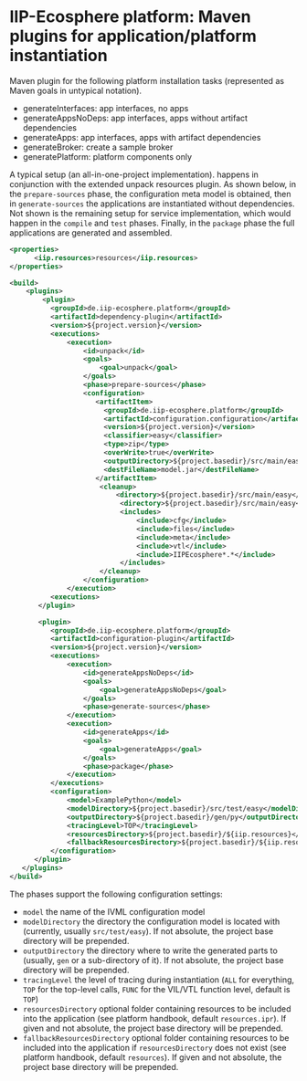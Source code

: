 # IIP-Ecosphere platform: Maven plugins for application/platform instantiation

Maven plugin for the following platform installation tasks (represented as Maven goals in untypical notation).

* generateInterfaces: app interfaces, no apps
* generateAppsNoDeps: app interfaces, apps without artifact dependencies
* generateApps: app interfaces, apps with artifact dependencies
* generateBroker: create a sample broker
* generatePlatform: platform components only

A typical setup (an all-in-one-project implementation). happens in conjunction with the extended unpack resources plugin. As shown below, in the `prepare-sources` phase, the configuration meta model is obtained, then in `generate-sources` the applications are instantiated without dependencies. Not shown is the remaining setup for service implementation, which would happen in the `compile` and `test` phases. Finally, in the `package` phase the full applications are generated and assembled.

  ```xml
  <properties>
        <iip.resources>resources</iip.resources>
  </properties>
  
  <build>
      <plugins>
          <plugin>
            <groupId>de.iip-ecosphere.platform</groupId>
            <artifactId>dependency-plugin</artifactId>
            <version>${project.version}</version>
            <executions>
                <execution>
                    <id>unpack</id>
                    <goals>
                        <goal>unpack</goal>
                    </goals>
                    <phase>prepare-sources</phase>
                    <configuration>
                       <artifactItem>
                         <groupId>de.iip-ecosphere.platform</groupId>
                         <artifactId>configuration.configuration</artifactId>
                         <version>${project.version}</version>
                         <classifier>easy</classifier>
                         <type>zip</type>
                         <overWrite>true</overWrite>
                         <outputDirectory>${project.basedir}/src/main/easy</outputDirectory>
                         <destFileName>model.jar</destFileName>
                       </artifactItem>
                        <cleanup>
                            <directory>${project.basedir}/src/main/easy</directory>
                             <directory>${project.basedir}/src/main/easy</directory>
                             <includes>
                                 <include>cfg</include>
                                 <include>files</include>
                                 <include>meta</include>
                                 <include>vtl</include>
                                 <include>IIPEcosphere*.*</include>
                             </includes>
                        </cleanup>
                    </configuration>
                </execution>
            <executions>
         </plugin>

         <plugin>
            <groupId>de.iip-ecosphere.platform</groupId>
            <artifactId>configuration-plugin</artifactId>
            <version>${project.version}</version>
            <executions>
                <execution>
                    <id>generateAppsNoDeps</id>
                    <goals>
                        <goal>generateAppsNoDeps</goal>
                    </goals>
                    <phase>generate-sources</phase>
                </execution>
                <execution>
                    <id>generateApps</id>
                    <goals>
                        <goal>generateApps</goal>
                    </goals>
                    <phase>package</phase>
                </execution>
            </executions>
            <configuration>
                <model>ExamplePython</model>
                <modelDirectory>${project.basedir}/src/test/easy</modelDirectory>
                <outputDirectory>${project.basedir}/gen/py</outputDirectory>
                <tracingLevel>TOP</tracingLevel>
                <resourcesDirectory>${project.basedir}/${iip.resources}</resourcesDirectory>
                <fallbackResourcesDirectory>${project.basedir}/${iip.resources}</fallbackResourcesDirectory>
            </configuration>
        </plugin>
     </plugins>
  </build>
  ```

The phases support the following configuration settings: 
  - `model` the name of the IVML configuration model
  - `modelDirectory` the directory the configuration model is located with (currently, usually `src/test/easy`). If not absolute, the project base directory will be prepended.
  - `outputDirectory` the directory where to write the generated parts to (usually, `gen` or a sub-directory of it). If not absolute, the project base directory will be prepended.
  - `tracingLevel` the level of tracing during instantiation (`ALL` for everything, `TOP` for the top-level calls, `FUNC` for the VIL/VTL function level, default is `TOP`)
  - `resourcesDirectory` optional folder containing resources to be included into the application (see platform handbook, default `resources.ipr`). If given and not absolute, the project base directory will be prepended.
  - `fallbackResourcesDirectory` optional folder containing resources to be included into the application if `resourcesDirectory` does not exist (see platform handbook, default `resources`). If given and not absolute, the project base directory will be prepended.
